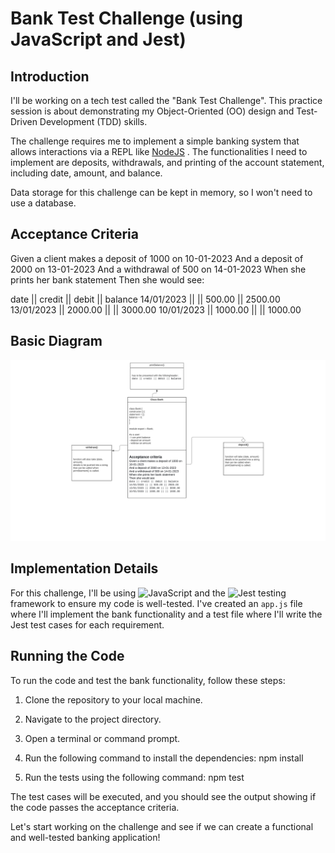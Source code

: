 # Bank Test Challenge (using JavaScript and Jest)

## Introduction

I'll be working on a tech test called the "Bank Test Challenge". This practice session is about demonstrating my Object-Oriented (OO) design and Test-Driven Development (TDD) skills.

The challenge requires me to implement a simple banking system that allows interactions via a REPL like [NodeJS](https://img.shields.io/badge/node.js-6DA55F?style=for-the-badge&logo=node.js&logoColor=white) . The functionalities I need to implement are deposits, withdrawals, and printing of the account statement, including date, amount, and balance.

Data storage for this challenge can be kept in memory, so I won't need to use a database.

## Acceptance Criteria

Given a client makes a deposit of 1000 on 10-01-2023
And a deposit of 2000 on 13-01-2023
And a withdrawal of 500 on 14-01-2023
When she prints her bank statement
Then she would see:

date || credit || debit || balance
14/01/2023 || || 500.00 || 2500.00
13/01/2023 || 2000.00 || || 3000.00
10/01/2023 || 1000.00 || || 1000.00

## Basic Diagram
![Alt text](image.png)


## Implementation Details

For this challenge, I'll be using ![JavaScript](https://img.shields.io/badge/javascript-%23323330.svg?style=for-the-badge&logo=javascript&logoColor=%23F7DF1E) and the ![Jest](https://img.shields.io/badge/jest-%23C21325.svg?style=for-the-badge&logo=jest&logoColor=white) testing framework to ensure my code is well-tested. I've created an `app.js` file where I'll implement the bank functionality and a test file where I'll write the Jest test cases for each requirement.


## Running the Code

To run the code and test the bank functionality, follow these steps:

1. Clone the repository to your local machine.
2. Navigate to the project directory.
3. Open a terminal or command prompt.
4. Run the following command to install the dependencies:
npm install

5. Run the tests using the following command:
npm test

The test cases will be executed, and you should see the output showing if the code passes the acceptance criteria.

Let's start working on the challenge and see if we can create a functional and well-tested banking application!





